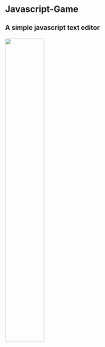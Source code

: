 <h1>Javascript-Game</h1>
<h2>A simple javascript text editor
</h2>
<h3></h3>
<img src="https://upload.wikimedia.org/wikipedia/commons/e/e0/Accessories-text-editor.svg" width="50%">
